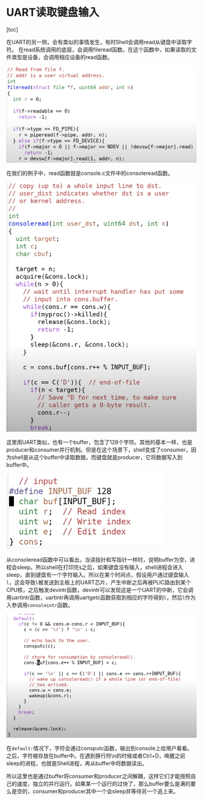 # UART读取键盘输入

[toc]

在UART的另一侧，会有类似的事情发生，有时Shell会调用read从键盘中读取字符。 在read系统调用的底层，会调用fileread函数。在这个函数中，如果读取的文件类型是设备，会调用相应设备的read函数。

![img](.assets/image%20(422).png)

在我们的例子中，read函数就是console.c文件中的consoleread函数。

![img](.assets/image%20(431).png)

这里雨UART类似，也有一个buffer，包含了128个字符。其他的基本一样，也是producer和consumer并行机制。但是在这个场景下，shell变成了consumer，因为shell是从这个buffer中读取数据。而键盘就是producer，它将数据写入到buffer中。

![img](.assets/image%20(399).png)

从consoleread函数中可以看出，当读指针和写指针一样时，说明buffer为空，进程会sleep。所以shell在打印完`$`之后，如果键盘没有输入，shell进程会进入sleep，直到键盘有一个字符输入。所以在某个时间点，假设用户通过键盘输入`l`，这会导致`l`被发送到主板上的UART芯片，产生中断之后再被PLIC路由到某个CPU核，之后触发devintr函数，devintr可以发现这是一个UART的中断，它会调用uartintr函数，uartintr再调用uartgetc函数获取到相应的字符得到`l`，然后`l`作为入参调用`consoleintr`函数。

![img](.assets/image%20(395).png)

在`default:`情况下，字符会通过consputc函数，输出到console上给用户看看。之后，字符被存放在buffer中。在遇到换行符\n的时候或者Ctrl+D，唤醒之前sleep的进程，也就是Shell进程，再从buffer中将数据读出。

所以这里也是通过buffer将consumer和producer之间解耦，这样它们才能按照自己的速度，独立的并行运行。如果某一个运行的过快了，那么buffer要么是满的要么是空的，consumer和producer其中一个会sleep并等待另一个追上来。
